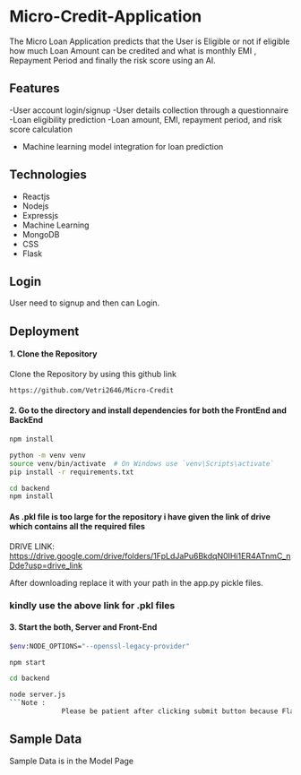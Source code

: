 ﻿# Micro-Credit-Application

The Micro Loan Application predicts  that the User is Eligible or not if eligible how much Loan Amount can be credited and what is monthly EMI , Repayment Period and finally the risk score using an AI.

## Features
-User account login/signup
-User details collection through a questionnaire
-Loan eligibility prediction
-Loan amount, EMI, repayment period, and risk score calculation
- Machine learning model integration for loan prediction


## Technologies
- Reactjs
- Nodejs
- Expressjs
- Machine Learning
- MongoDB
- CSS
- Flask

## Login
  User need to signup and then can Login.

## Deployment

#### 1. Clone the Repository
Clone the Repository by using this github link
```bash
https://github.com/Vetri2646/Micro-Credit
```

#### 2. Go to the directory and install dependencies for both the FrontEnd and BackEnd
```bash
npm install
```
```bash
python -m venv venv
source venv/bin/activate  # On Windows use `venv\Scripts\activate`
pip install -r requirements.txt

cd backend
npm install
```
#### As .pkl file is too large for the repository i have given the link of drive which contains all the required files



DRIVE LINK: https://drive.google.com/drive/folders/1FpLdJaPu6BkdqN0IHi1ER4ATnmC_nDde?usp=drive_link

After downloading replace it with your path in the app.py pickle files.

### kindly use the above link for .pkl files


#### 3. Start the both, Server and Front-End

```bash
$env:NODE_OPTIONS="--openssl-legacy-provider"

npm start

cd backend

node server.js
```Note :  
             Please be patient after clicking submit button because Flask need to be called on the node sub process is running.
```

## Sample Data
Sample Data is in the Model Page














